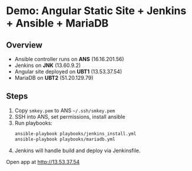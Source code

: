 # Demo: Angular Static Site + Jenkins + Ansible + MariaDB

## Overview
- Ansible controller runs on **ANS** (16.16.201.56)
- Jenkins on **JNK** (13.60.9.2)
- Angular site deployed on **UBT1** (13.53.37.54)
- MariaDB on **UBT2** (51.20.129.79)

## Steps
1. Copy `smkey.pem` to ANS `~/.ssh/smkey.pem`
2. SSH into ANS, set permissions, install ansible
3. Run playbooks:
   ```bash
   ansible-playbook playbooks/jenkins_install.yml
   ansible-playbook playbooks/mariadb.yml
   ```
4. Jenkins will handle build and deploy via Jenkinsfile.

Open app at http://13.53.37.54
